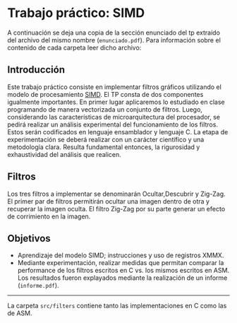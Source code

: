 # Trabajo práctico: SIMD

A continuación se deja una copia de la sección enunciado del tp extraído del archivo del mismo nombre (`enunciado.pdf`). Para información sobre el contenido de cada carpeta leer dicho archivo:

## Introducción

Este trabajo práctico consiste en implementar filtros gráficos utilizando el modelo de 
procesamiento [SIMD](https://es.wikipedia.org/wiki/SIMD). El TP consta de dos componentes igualmente importantes. En primer lugar
aplicaremos lo estudiado en clase programando de manera vectorizada un conjunto de filtros.
Luego, considerando las características de microarquitectura del procesador, se pedirá realizar
un análisis experimental del funcionamiento de los filtros. Estos serán codificados en lenguaje
ensamblador y lenguaje C.
La etapa de experimentación se deberá realizar con un carácter científico y una metodología
clara. Resulta fundamental entonces, la rigurosidad y exhaustividad del análisis que realicen.

## Filtros

Los tres filtros a implementar se denominarán Ocultar,Descubrir y Zig-Zag. El primer par
de filtros permitirán ocultar una imagen dentro de otra y recuperar la imagen oculta. El filtro
Zig-Zag por su parte generar un efecto de corrimiento en la imagen.

## Objetivos
- Aprendizaje del modelo SIMD; instrucciones y uso de registros XMMX.
- Mediante experimentación, realizar medidas que permitan comparar la performance de los filtros escritos en C vs. los mismos escritos en ASM. Los resultados fueron explayados mediante la realización de un informe (`informe.pdf`).

--------------------------------------------------------------------------------------------------------------------------------

La carpeta `src/filters` contiene tanto las implementaciones en C como las de ASM.
